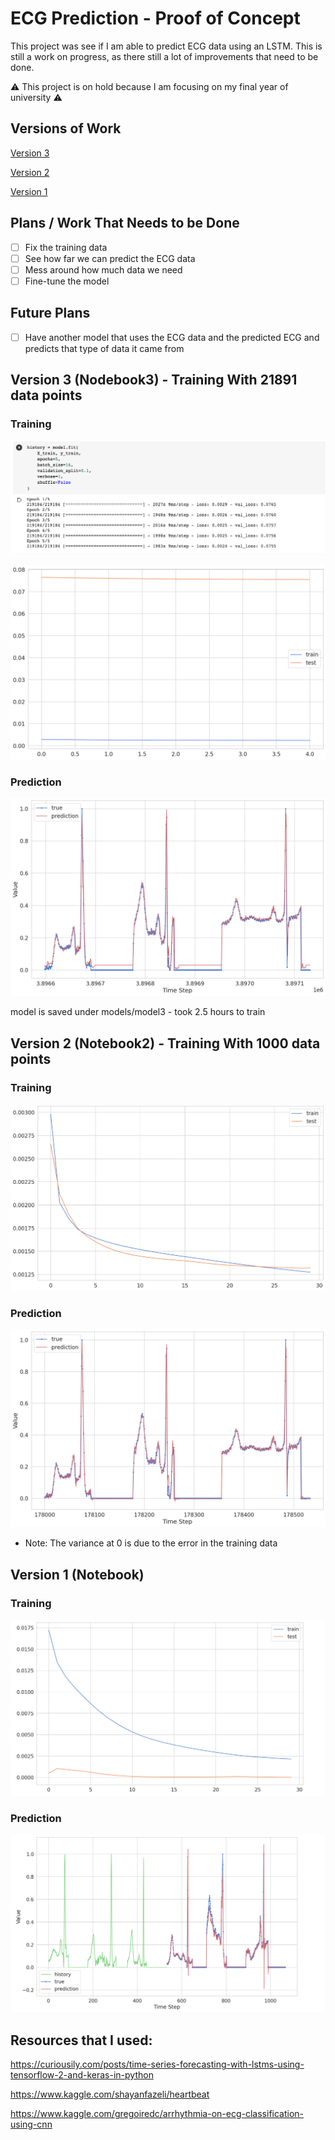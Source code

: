 # ECG Prediction - Proof of Concept

This project was see if I am able to predict ECG data using an LSTM. This is still a work on progress, as there still a lot of improvements that need to be done. 

⚠️ This project is on hold because I am focusing on my final year of university ⚠️ 

## Versions of Work

[Version 3](#version-3-nodebook3---training-with-21891-data-points)

[Version 2](#version-2-notebook2---training-with-1000-data-points)

[Version 1](#version-1-notebook)

## Plans / Work That Needs to be Done

- [ ] Fix the training data
- [ ] See how far we can predict the ECG data
- [ ] Mess around how much data we need
- [ ] Fine-tune the model

## Future Plans

- [ ] Have another model that uses the ECG data and the predicted ECG and predicts that type of data it came from 


## Version 3 (Nodebook3) - Training With 21891 data points

### Training

![](images/Training/Notebook_3_Training.png)

![](images/Training/Training_3.png)

### Prediction

![](images/Predictions/ECG_Prediction_3.png)

model is saved under models/model3 - took 2.5 hours to train

## Version 2 (Notebook2) - Training With 1000 data points

### Training

![](images/Training/Training_2.png)

### Prediction 

![](images/Predictions/ECG_Prediction_2.png)

* Note: The variance at 0 is due to the error in the training data
## Version 1 (Notebook)

### Training

![](images/Training/Training.png)

### Prediction

![](images/Predictions/ECG_Prediction.png)

## Resources that I used: 

https://curiousily.com/posts/time-series-forecasting-with-lstms-using-tensorflow-2-and-keras-in-python

https://www.kaggle.com/shayanfazeli/heartbeat

https://www.kaggle.com/gregoiredc/arrhythmia-on-ecg-classification-using-cnn

